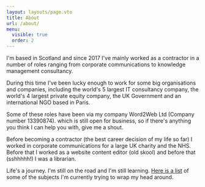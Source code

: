 ```yaml
---
layout: layouts/page.vto
title: About
url: /about/
menu:
  visible: true
  order: 2
---
```

I'm based in Scotland and since 2017 I've mainly worked as a contractor in a number of roles ranging from corporate communications to knowledge management consultancy.

During this time I've been lucky enough to work for some big organisations and companies, including the world's 5 largest IT consultancy company, the world's 4 largest private equity company, the UK Government and an international NGO based in Paris.

Some of these roles have been via my company Word2Web Ltd (Company number 13390874). which is still open for business, so if there's anything you think I can help you with, give me a shout.

Before becoming a contractor (the best career decision of my life so far) I worked in corporate communications for a large UK charity and the NHS. Before that I worked as a website content editor (old skool) and before that (sshhhhh!) I was a librarian.

Life's a journey. I'm still on the road and I'm still learning. [Here is a list](/my-learning-odyssey/ "Link to a list of subjects I'm studying") of some of the subjects I'm currently trying to wrap my head around.
